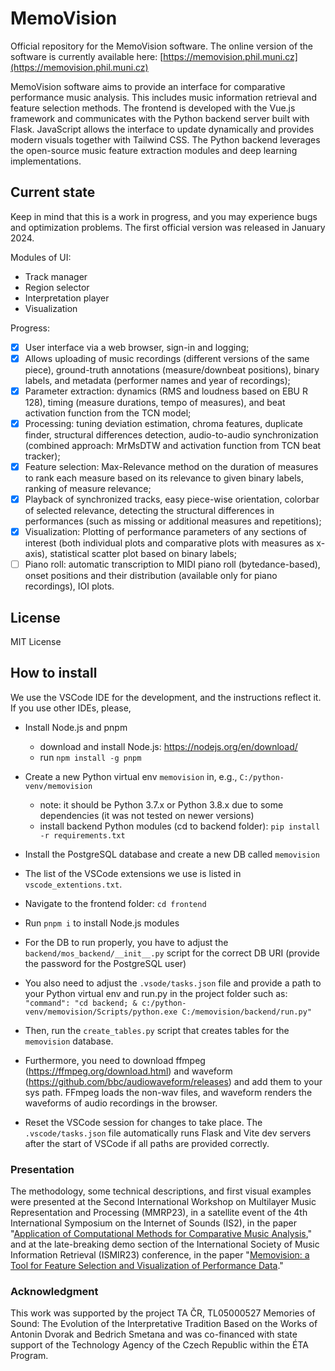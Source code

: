 # MemoVision

Official repository for the MemoVision software. The online version of the software is currently available here: [https://memovision.phil.muni.cz](https://memovision.phil.muni.cz)

MemoVision software aims to provide an interface for comparative performance music analysis. This includes music information retrieval and feature selection methods. The frontend is developed with the Vue.js framework and communicates with the Python backend server built with Flask. JavaScript allows the interface to update dynamically and provides modern visuals together with Tailwind CSS. The Python backend leverages the open-source music feature extraction modules and deep learning implementations.

## Current state

Keep in mind that this is a work in progress, and you may experience bugs and optimization problems. The first official version was released in January 2024.

Modules of UI: 
- Track manager
- Region selector
- Interpretation player
- Visualization

Progress:
- [x] User interface via a web browser, sign-in and logging; 
- [x] Allows uploading of music recordings (different versions of the same piece), ground-truth annotations (measure/downbeat positions), binary labels, and metadata (performer names and year of recordings);
- [x] Parameter extraction: dynamics (RMS and loudness based on EBU R 128), timing (measure durations, tempo of measures), and beat activation function from the TCN model;
- [x] Processing: tuning deviation estimation, chroma features, duplicate finder, structural differences detection, audio-to-audio synchronization (combined approach: MrMsDTW and activation function from TCN beat tracker);
- [x] Feature selection: Max-Relevance method on the duration of measures to rank each measure based on its relevance to given binary labels, ranking of measure relevance;
- [x] Playback of synchronized tracks, easy piece-wise orientation, colorbar of selected relevance, detecting the structural differences in performances (such as missing or additional measures and repetitions);
- [x] Visualization: Plotting of performance parameters of any sections of interest (both individual plots and comparative plots with measures as x-axis), statistical scatter plot based on binary labels;
- [ ] Piano roll: automatic transcription to MIDI piano roll (bytedance-based), onset positions and their distribution (available only for piano recordings), IOI plots.

## License

MIT License

## How to install

We use the VSCode IDE for the development, and the instructions reflect it. If you use other IDEs, please, 

* Install Node.js and pnpm
  * download and install Node.js: https://nodejs.org/en/download/
  * run `npm install -g pnpm`
* Create a new Python virtual env `memovision` in, e.g., `C:/python-venv/memovision`
  * note: it should be Python 3.7.x or Python 3.8.x due to some dependencies (it was not tested on newer versions)
  * install backend Python modules (cd to backend folder): `pip install -r requirements.txt`
* Install the PostgreSQL database and create a new DB called `memovision`
* The list of the VSCode extensions we use is listed in `vscode_extentions.txt`.

* Navigate to the frontend folder: `cd frontend`
* Run `pnpm i` to install Node.js modules
* For the DB to run properly, you have to adjust the `backend/mos_backend/__init__.py` script for the correct DB URI (provide the password for the PostgreSQL user)
* You also need to adjust the `.vsode/tasks.json` file and provide a path to your Python virtual env and run.py in the project folder such as: `"command": "cd backend; & c:/python-venv/memovision/Scripts/python.exe C:/memovision/backend/run.py"`
* Then, run the `create_tables.py` script that creates tables for the `memovision` database.
* Furthermore, you need to download ffmpeg (https://ffmpeg.org/download.html) and waveform (https://github.com/bbc/audiowaveform/releases) and add them to your sys path. FFmpeg loads the non-wav files, and waveform renders the waveforms of audio recordings in the browser.
* Reset the VSCode session for changes to take place. The `.vscode/tasks.json` file automatically runs Flask and Vite dev servers after the start of VSCode if all paths are provided correctly.

### Presentation
The methodology, some technical descriptions, and first visual examples were presented at the Second International Workshop on Multilayer Music Representation and Processing (MMRP23), in a satellite event of the 4th International Symposium on the Internet of Sounds (IS2), in the paper "[Application of Computational Methods for Comparative Music Analysis](https://ieeexplore.ieee.org/document/10335098)," and at the late-breaking demo section of the International Society of Music Information Retrieval (ISMIR23) conference, in the paper "[Memovision: a Tool for Feature Selection and Visualization of Performance Data](https://ismir2023program.ismir.net/lbd_322.html)."
 
### Acknowledgment
This work was supported by the project TA ČR, TL05000527 Memories of Sound: The Evolution of the Interpretative Tradition
Based on the Works of Antonin Dvorak and Bedrich Smetana and was co-financed with state support of the Technology Agency
of the Czech Republic within the ÉTA Program.
